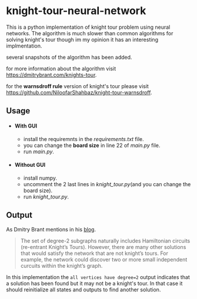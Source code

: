 # knight-tour-neural-network
This is a python implementation of knight tour problem using neural networks. The algorithm is much slower than common algorithms for solving knight's tour though im my opinion it has an interesting implmentation.

several snapshots of the algorithm has been added.

for more information about the algorithm visit https://dmitrybrant.com/knights-tour.

for the **warnsdroff rule** version of knight's tour please visit https://github.com/NiloofarShahbaz/knight-tour-warnsdroff.

## Usage
- #### With GUI
    - install the requiremnts in the *requirements.txt* file.
    - you can change the **board size** in line 22 of *main.py* file.
    - run *main.py*.
- #### Without GUI
    - install numpy.
    - uncomment the 2 last lines in *knight_tour.py*(and you can change the board size).
    - run *knight_tour.py*.
    
## Output   
As Dmitry Brant mentions in his [blog](https://dmitrybrant.com/knights-tour).
> The set of degree-2 subgraphs naturally includes Hamiltonian circuits (re-entrant Knight’s Tours). However, there are many other solutions that would satisfy the network that are not knight’s tours. For example, the network could discover two or more small independent curcuits within the knight’s graph.

In this implementation the `all vertices have degree=2` output indicates that a solution has been found but it may not be a knight's tour. In that case it should reinitialize all states and outputs to find another solution.
